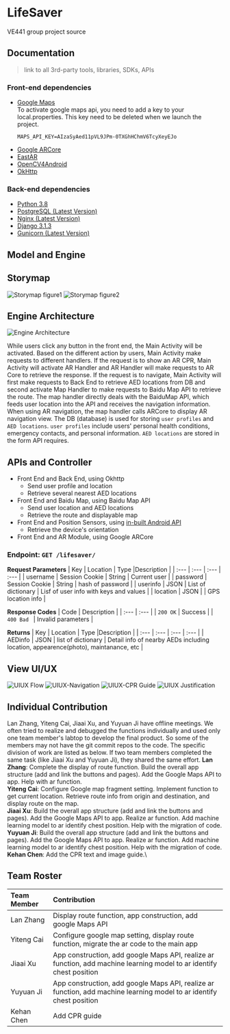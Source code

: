 # LifeSaver
VE441 group project source 

## Documentation
> link to all 3rd-party tools, libraries, SDKs, APIs
### Front-end dependencies
- [Google Maps](https://developers.google.com/maps/documentation)\
  To activate google maps api, you need to add a key to your local.properties. This key need to be deleted when we launch the project.
  ```
  MAPS_API_KEY=AIzaSyAed11pVL9JPm-0TXGhHChmV6TcyXeyEJo
  ```
- [Google ARCore](https://developers.google.com/ar/develop?hl=zh-cn)
- [EastAR](https://www.easyar.com/view/support.html)
- [OpenCV4Android](https://docs.opencv.org/3.4/d9/d3f/tutorial_android_dev_intro.html)
- [OkHttp](https://github.com/square/okhttp)
### Back-end dependencies
- [Python 3.8](https://www.python.org/downloads/)
- [PostgreSQL (Latest Version)](https://www.postgresql.org/docs/current/index.html)
- [Nginx (Latest Version)](https://nginx.org/en/docs/install.html)
- [Django 3.1.3](https://pypi.org/project/Django/)
- [Gunicorn (Latest Version)](https://pypi.org/project/gunicorn/)

## Model and Engine
## Storymap
![Storymap figure1](https://github.com/AlonsoChate/LifeSaver/blob/main/figures/Storymap1.png)
![Storymap figure2](https://github.com/AlonsoChate/LifeSaver/blob/main/figures/Storymap2.png)

## Engine Architecture
![Engine Architecture](https://github.com/AlonsoChate/LifeSaver/blob/main/figures/LifeSaver%20Model%20and%20Engine.png)

While users click any button in the front end, the Main Activity will be activated. Based on the different action by users, Main Activity make requests to different handlers. If the request is to show an AR CPR, Main Activity will activate AR Handler and AR Handler will make requests to AR Core to retrieve the response. If the request is to navigate, Main Activity will first make requests to Back End to retrieve AED locations from DB and second activate Map Handler to make requests to Baidu Map API to retrieve the route. The map handler directly deals with the BaiduMap API, which feeds user location into the API and receives the navigation information. When using AR navigation, the map handler calls ARCore to display AR navigation view. The DB (database) is used for storing `user profiles` and `AED locations`. `user profiles` include users' personal health conditions, emergency contacts, and personal information. `AED locations` are stored in the form API requires.

## APIs and Controller
- Front End and Back End, using Okhttp
  - Send user profile and location
  - Retrieve several nearest AED locations
- Front End and Baidu Map, using Baidu Map API
  - Send user location and AED locations
  - Retrieve the route and displayable map
- Front End and Position Sensors, using [in-built Android API](https://developer.android.com/guide/topics/sensors/sensors_position)
  - Retrieve the device's orientation
- Front End and AR Module, using Google ARCore

### Endpoint: `GET /lifesaver/`

**Request Parameters**
| Key  | Location | Type  |Description  |
| :--- | :--- | :---  | :--- |
| username | Session Cookie | String | Current user | 
| password | Session Cookie | String | hash of password | 
| userinfo | JSON | List of dictionary | Lisf of user info with keys and values |
| location  | JSON |  | GPS location info |

**Response Codes**
| Code  | Description |
| :--- | :--- |
| `200 OK` | Success |
| `400 Bad ` | Invalid parameters |

**Returns**
| Key  | Location | Type  |Description  |
| :--- | :--- | :---  | :--- |
| AEDinfo | JSON | list of dictionary | Detail info of nearby AEDs including location, appearence(photo), maintanance, etc | 



## View UI/UX
![UIUX Flow](https://github.com/AlonsoChate/LifeSaver/blob/main/figures/uiuxflow.png)
![UIUX-Navigation](https://github.com/AlonsoChate/LifeSaver/blob/main/figures/uiux_navigation.png)
![UIUX-CPR Guide](https://github.com/AlonsoChate/LifeSaver/blob/main/figures/uiux_cpr.png)
![UIUX Justification](https://github.com/AlonsoChate/LifeSaver/blob/main/figures/uiux_justification.png)

## Individual Contribution
Lan Zhang, Yiteng Cai, Jiaai Xu, and Yuyuan Ji have offline meetings. We often tried to realize and debugged the functions individually and used only one team member's labtop to develop the final product. So some of the members may not have the git commit repos to the code. The specific division of work are listed as below. If two team members completed the same task (like Jiaai Xu and Yuyuan Ji), they shared the same effort.
**Lan Zhang**: Complete the display of route function. Build the overall app structure (add and link the buttons and pages). Add the Google Maps API to app. Help with ar function.\
**Yiteng Cai**: Configure Google map fragment setting. Implement function to get current location. Retrieve route info from origin and destination, and display route on the map.\
**Jiaai Xu**: Build the overall app structure (add and link the buttons and pages). Add the Google Maps API to app. Realize ar function. Add machine learning model to ar identify chest position. Help with the migration of code.\
**Yuyuan Ji**: Build the overall app structure (add and link the buttons and pages). Add the Google Maps API to app. Realize ar function. Add machine learning model to ar identify chest position. Help with the migration of code.\
**Kehan Chen**: Add the CPR text and image guide.\


## Team Roster
| Team Member | Contribution |
| :--- | :--- |
| Lan Zhang   | Display route function, app construction, add google Maps API |
| Yiteng Cai  | Configure google map setting, display route function, migrate the ar code to the main app |
| Jiaai Xu    | App construction, add google Maps API, realize ar function, add machine learning model to ar identify chest position |
| Yuyuan Ji   | App construction, add google Maps API, realize ar function, add machine learning model to ar identify chest position |
| Kehan Chen  | Add CPR guide |

